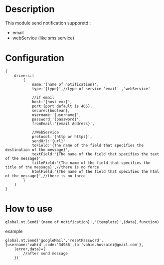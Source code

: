 # Description
This module send notification 
supporetd :
- email
- webService (like sms service)

# Configuration

    {
        drivers:[
            {
                name:'{name of notification}',
                type:'{type}',//type of service 'email' ,'webService'
                
                //if email
                host:'{host ex:}',
                port:{port default is 465},
                secure:{boolean},
                username:'{username}',
                password:'{password}',
                fromEmail:'{email Address}',
                
                //WebService
                protocol:'{http or https}',
                sendUrl:'{url}'
                toField:'{The name of the field that specifies the destination of the message}',
                textField:'{The name of the field that specifies the text of the message}',
                titleField:'{The name of the field that specifies the title of the message}',//there is no force
                htmlField:'{The name of the field that specifies the html of the message}',//there is no force
            }
        ]
    }
# How to use

    global.nt.Send('{name of notification}','{template}',{data},function)
    
example

    global.nt.Send('googleMail','resetPassword',{username:'vahid',code:'34986',to:'vahid.hossaini@gmail.com'},
        (error,data)={
            //after send message
        })
    